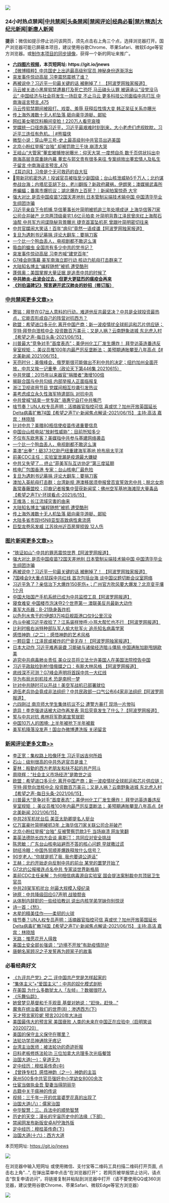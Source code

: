 ![](https://raw.githubusercontent.com/fqnews/bnews/master/64photo/fqnews-qr.jpg)

<div id="tt">
<h3>24小时热点禁闻|<a href="#%E4%B8%AD%E5%85%B1%E7%A6%81%E9%97%BB%E6%9B%B4%E5%A4%9A%E6%96%87%E7%AB%A0">中共禁闻</a>|<a href="#%E5%9B%BE%E7%89%87%E6%96%B0%E9%97%BB%E6%9B%B4%E5%A4%9A%E6%96%87%E7%AB%A0">头条禁闻</a>|<a href="#%E6%96%B0%E9%97%BB%E8%AF%84%E8%AE%BA%E6%9B%B4%E5%A4%9A%E6%96%87%E7%AB%A0">禁闻评论|<a href="#%E5%BF%85%E7%9C%8B%E7%BB%8F%E5%85%B8%E5%A5%BD%E6%96%87">经典必看|<a href="/video.md#%E7%A6%81%E7%89%87%E7%B2%BE%E9%80%89">禁片精选</a>|<a href="https://github.com/fqnews/djy/blob/master/gb/nf1351518.md#1">大纪元新闻</a>|<a href="https://github.com/fqnews/ntdtv/blob/master/gb/prog204.md#1">新唐人新闻</a></h3>
<div><b>提示：</b>微信如提示停止访问该网页，须先点击右上角三个点，选择浏览器打开。国产浏览器可能已屏蔽本项目，建议使用谷歌Chrome、苹果Safari、微软Edge等官方浏览器。或<a href="https://github.com/fqnews/bnews/blob/master/%E5%88%B6%E4%BD%9Cgit%E7%A6%81%E9%97%BB%E9%95%9C%E5%83%8F.md">制作本项目的同步镜像</a>，获得一个新的网址来推广。</div>
<ul>
<li><b><a href="http://d1.bdrive.tk/64.mp4" target="_blank">六四图片视频</a>，本页短网址: https://git.io/jnews</b></li>
<li><a href="/comments/20210615/1567037.md">【微博精粹】中共国史上出逃最高级别官员 神秘身份逐渐浮出</a></li>
<li><a href="/cnnews/20210615/1567205.md">突发事件惊动高层 习李震怒震撼了谁？</a></li>
<li><a href="/topimagenews/20210615/1567099.md">再被说中？习近平一句最关键的话 被删掉了！ 【阿波罗网独家报道】</a></li>
<li><a href="/comments/20210615/1567094.md">马云被关进小黑屋软禁遭暴打及死亡恐吓 马云磕头认罪 被逼承认“没党没马云” 中国经济与社会将发生一场巨变 不止马云 更多科技公司面临中共打压 中南海谣言预言_475</a></li>
<li><a href="/comments/20210615/1567096.md">马云传软禁期间被殴打、戏耍、羞辱 获释后性情大变 韩正吴征关系亦曝光</a></li>
<li><a href="/cbnews/20210615/1567372.md">传上海外滩数十无人机坠落 砸向豪华游艇、邮轮</a></li>
<li><a href="/cbnews/20210615/1567195.md">网红美女喝饮料瞬间变脸！220万人看完哀嚎</a></li>
<li><a href="/comments/20210615/1567415.md">党媒统一口径炮轰习近平，习近平最艰难时刻到来，大小老虎们虎视眈眈，习近平三连任有危机。│#熊猫侠</a></li>
<li><a href="/cbnews/20210615/1567127.md">微型小说：穿山甲三号-史上最高级别中共官员出逃美国</a></li>
<li><a href="/cbnews/20210615/1567225.md">北京小粉红举报“台独” 却被罚款三千块 崩溃大哭</a></li>
<li><a href="/comments/20210616/1567519.md">王岐山“大管家”董宏被捕惨状曝光：仰天大哭 一度想自杀 数千页供状抖出中南海高层贪腐重磅内幕 董宏与郭文贵有很多来往 专案组放出董宏情人及私生子留言 中南海谣言预言_476</a></li>
<li><a href="/headline/20210615/1567221.md">【耳边风】习帝是个无可救药的自大狂</a></li>
<li><a href="/bannedvideo/20210615/1567123.md">🚨带新冠机密外逃！投诚官员被指至少副国级；台山核泄威胁5千万人；北约谋参战台海；内塔尼亚胡下台，老川翻版？新政府藏祸，伊朗笑；澳媒揭武毒所养蝙蝠；番禺市爆抗议；湖北爆炸上百死？｜新闻拍案惊奇 大宇</a></li>
<li><a href="/topimagenews/20210615/1567286.md">强大对比 是否中国疫苗?2国天差地别 日本管制尖端技术输中国 中国清华毕业生组团诈骗</a></li>
<li><a href="/comments/20210615/1567113.md">习近平亲自下令抓捕 华信董事长叶简明被抓逾三年处境成谜 上海华信等71家公司合并破产 北京两顶级豪宅1.6亿元拍卖 叶简明背靠江泽民曾庆红上海帮石油帮 中共军方间谍隐秘背景曝光 捷克首富坠机死 曾跟叶简明密切往来</a></li>
<li><a href="/cnnews/20210615/1567185.md">中共官媒闹大笑话！百年“病句”竟然一语成谶【阿波罗网独家报道】</a></li>
<li><a href="/cbnews/20210616/1567521.md">复旦为遇刺书记募捐 评论大翻车：要捐刀客</a></li>
<li><a href="/cbnews/20210616/1567546.md">一个比一个狗血丢人，电视剧都不敢这么演</a></li>
<li><a href="/cnnews/20210615/1567126.md">吸血的蝗虫 全国共有多少中共的党书记？</a></li>
<li><a href="/cbnews/20210615/1567354.md">突发事件惊动高层 习李齐喊“建党百年”</a></li>
<li><a href="/cbnews/20210615/1567212.md">G7峰会刚落幕 美军南海立即行动 核动力航母打击群来了</a></li>
<li><a href="/cbnews/20210615/1567381.md">大陆知名博主“编程随想”被抓 遭受酷刑</a></li>
<li><a href="/cbnews/20210615/1567137.md">蓬佩奥：美国掌握大量证据 是追责中共的时候了</a></li>
<li><b><a href="/comments/20200211/1275071.md" target="_blank">中共肺炎-此波会过去，但更大更猛烈的瘟疫会再来</a></b></li>
<li><b><a href="/comments/20200207/1272816.md" target="_blank">《刘伯温碑记》预言避开武汉肺炎的妙招（修订版）</a></b></li>
</ul>
</div>

<div class="catlist">
<h3><a href="/cbnews/" target="_blank">中共禁闻</a><span><a href="/cbnews/" target="_blank" rel="nofollow">更多文章>></a></span></h3>
<ul>
<li><a href="/cbnews/20210616/1567713.md" target="_blank">萧铭：拜登在G7出人意料的行动，难道他反共最坚决？中共是全球投资最热点，它能否形成自己的阵营对抗西方？</a></li>
<li><a href="/comments/20210616/1567712.md" target="_blank">欧盟：希望进口多元化 离开中国产商；新一波疫情扰全球航运和芯片供应链；亨特·拜登向泄核中企 投资数百万美元；又是人祸？云南野象进城 东北虎入村【希望之声-每日头条-2021/06/15】</a></li>
<li><a href="/comments/20210616/1567711.md" target="_blank">川普最大“竞争对手”首度表态”；美伊州化工厂发生爆炸！ 拜登访英连番违反皇室规矩 ； 美议员推100年内最严厉反垄断法； 美预期通胀攀至八年高点【#北美新闻  2021/06/15】</a></li>
<li><a href="/cbnews/20210616/1567673.md" target="_blank">天亮时分：美俄峰会，俄罗斯很可能做出不利中共的决定；纽约加州全面开放，中共又挨一记重拳（政论天下第446集 20210615）</a></li>
<li><a href="/cbnews/20210616/1567659.md" target="_blank">中共党媒：2015年以来器官“捐赠者”激增100倍</a></li>
<li><a href="/cbnews/20210616/1567637.md" target="_blank">揭联合国与中共勾结 内部举报人正面临报复</a></li>
<li><a href="/cbnews/20210616/1567636.md" target="_blank">浙江卫视盗用节目 党媒间相互抄袭引发热议</a></li>
<li><a href="/cbnews/20210616/1567629.md" target="_blank">美考虑成立永久性海军特遣部队 对抗中共</a></li>
<li><a href="/cbnews/20210616/1567628.md" target="_blank">中共曾喊“结束一党专政” 骆惠宁自打中共嘴巴</a></li>
<li><a href="/comments/20210616/1567627.md" target="_blank">啥节奏？UN人权专员声明：活摘器官指控可信  喜或忧？加州开放英国延长Delta病毒扩散74国【希望之声TV-新闻焦点解读-2021/06/15】 主持:高洁  嘉宾：林晓旭</a></li>
<li><a href="/cbnews/20210616/1567617.md" target="_blank">针对中共？美赠80瓶信使疫苗传递重要信息</a></li>
<li><a href="/cbnews/20210616/1567616.md" target="_blank">中国台山核电站“放射性威胁”：目前所知多少</a></li>
<li><a href="/cbnews/20210616/1567581.md" target="_blank">不仅有东欧黑客？美媒指中共参与基建网络袭击</a></li>
<li><a href="/cbnews/20210616/1567546.md" target="_blank">一个比一个狗血丢人，电视剧都不敢这么演</a></li>
<li><a href="/cbnews/20210616/1567525.md" target="_blank">美澳“出拳”！砸37.3亿助巴纽重建海军基地 抢布局太平洋</a></li>
<li><a href="/cbnews/20210616/1567524.md" target="_blank">前美CDC主任：实验室泄漏是疫源最大嫌疑</a></li>
<li><a href="/cbnews/20210616/1567523.md" target="_blank">中共又失望了… 终止“菲美军队互访协定”第三度延期</a></li>
<li><a href="/cbnews/20210616/1567522.md" target="_blank">核电厂包围香港 专家：台山核电厂最危险</a></li>
<li><a href="/cbnews/20210616/1567521.md" target="_blank">复旦为遇刺书记募捐 评论大翻车：要捐刀客</a></li>
<li><a href="/comments/20210616/1567483.md" target="_blank">澳加入英航母打击群；台湾新规 港澳移居须申报曾否宣誓效忠中共；脱北女炮轰常春藤盟校；印裔记者报集中营获新闻奖；佛州空军基地海滩现大量毒品【希望之声TV-环球看点-2021/6/15】</a></li>
<li><a href="/cbnews/20210615/1567386.md" target="_blank">王维洛：长江流域灾害的由来</a></li>
<li><a href="/cbnews/20210615/1567381.md" target="_blank">大陆知名博主“编程随想”被抓 遭受酷刑</a></li>
<li><a href="/cbnews/20210615/1567372.md" target="_blank">传上海外滩数十无人机坠落 砸向豪华游艇、邮轮</a></li>
<li><a href="/cbnews/20210615/1567371.md" target="_blank">大陆多省市现H5N8亚型高致病性禽流感</a></li>
<li><a href="/cbnews/20210615/1567362.md" target="_blank">巨型龙卷风发威 江苏徐州近百房屋损毁 12人伤</a></li>

</ul>
</div>
<div class="catlist">
<h3><a href="/topimagenews/" target="_blank">图片新闻</a><span><a href="/topimagenews/" target="_blank" rel="nofollow">更多文章>></a></span></h3>
<ul>
<li><a href="/topimagenews/20210616/1567674.md" target="_blank">“铁证如山”-中共的罪恶震惊世界【阿波罗网报道】</a></li>
<li><a href="/topimagenews/20210615/1567286.md" target="_blank">强大对比 是否中国疫苗?2国天差地别 日本管制尖端技术输中国 中国清华毕业生组团诈骗</a></li>
<li><a href="/topimagenews/20210615/1567099.md" target="_blank">再被说中？习近平一句最关键的话 被删掉了！ 【阿波罗网独家报道】</a></li>
<li><a href="/topimagenews/20210614/1566582.md" target="_blank">7国峰会9大重点猛踩中共红线 首次包括台海 谈中国议题切断会议室网络</a></li>
<li><a href="/topimagenews/20210614/1566288.md" target="_blank">习近平急了？亲信治下大爆炸150死伤+；广州官方吹风要大爆发？北京变平壤1个月</a></li>
<li><a href="/topimagenews/20210614/1566204.md" target="_blank">中国大陆国产手机系统已成为中共监控工具【阿波罗网报道】</a></li>
<li><a href="/topimagenews/20210614/1566191.md" target="_blank">寝食难安 中国楼市泡沫夺2个世界第一 澳联美反共最新大动作</a></li>
<li><a href="/topimagenews/20210613/1565974.md" target="_blank">美军大杀器：B-21隐身轰炸机</a></li>
<li><a href="/topimagenews/20210613/1565965.md" target="_blank">以色列水鬼干的!伊朗3万吨巨舰距港口仅9公里沉没</a></li>
<li><a href="/topimagenews/20210613/1565945.md" target="_blank">内斗中被习近平收拾了？江系装样惨呼:小骂大帮忙也不行 【阿波罗网报道】</a></li>
<li><a href="/topimagenews/20210613/1565758.md" target="_blank">比利时极右派特种部队军人偷大批军火 追杀知名病毒学家</a></li>
<li><a href="/comments/20210612/1565472.md" target="_blank">感悟神韵（之二）：感悟神韵的艺术风格</a></li>
<li><a href="/topimagenews/20210612/1565301.md" target="_blank">一颗巨雷！江泽民或被炸的尸骨无存！【阿波罗网独家报道】</a></li>
<li><a href="/topimagenews/20210611/1564833.md" target="_blank">日本大动作 习近平难再装聋 习能破与诸侯经济暗斗僵局 中国通胀加剧甩锅欧美</a></li>
<li><a href="/topimagenews/20210611/1564685.md" target="_blank">追究中共病毒肺炎责任 美众议员将立法允许美国人在美国法院控告中国</a></li>
<li><a href="/topimagenews/20210611/1564647.md" target="_blank">习近平政敌捡到枪!借俄媒之口：有斯大林风格 【阿波罗网报道】</a></li>
<li><a href="/topimagenews/20210609/1563248.md" target="_blank">底线深不可测？G7峰会声明将首踩中共一大红线</a></li>
<li><a href="/topimagenews/20210609/1563122.md" target="_blank">华为布局光刻机技术 恐是南柯一梦</a></li>
<li><a href="/topimagenews/20210608/1562813.md" target="_blank">针对中共随时可以开战！美空军战机已部署就位</a></li>
<li><a href="/topimagenews/20210608/1562650.md" target="_blank">退伍老兵协会竟成非法组织？中共民政部一口气公布64家非法组织【阿波罗网报道】</a></li>
<li><a href="/topimagenews/20210608/1562320.md" target="_blank">六四刚过 南京师大学生集体抗议不公 遭警方暴打 现场一片惨叫</a></li>
<li><a href="/topimagenews/20210608/1562319.md" target="_blank">诡异！李克强讲话被大动作再发表 背后究竟发生了什么？【阿波罗网报道】</a></li>
<li><a href="/topimagenews/20210608/1562318.md" target="_blank">誓与中共对抗 弗林将军胞弟宣誓就职</a></li>
<li><a href="/topimagenews/20210608/1562317.md" target="_blank">中国10万人的困境: 上半年被抢下半年被裁</a></li>
<li><a href="/topimagenews/20210608/1562316.md" target="_blank">美军机降落没发声！国台办微博遭洗版 关闭留言</a></li>

</ul>
</div>
<div class="catlist">
<h3><a href="/comments/" target="_blank">新闻评论</a><span><a href="/comments/" target="_blank" rel="nofollow">更多文章>></a></span></h3>
<ul>
<li><a href="/comments/20210616/1567724.md" target="_blank">李正宽：集权路上险像环生 习近平凶吉何所趋</a></li>
<li><a href="/comments/20210616/1567723.md" target="_blank">石山：级别很高的中共外逃官员是谁？</a></li>
<li><a href="/comments/20210616/1567722.md" target="_blank">夏林：殷勤的西方老朋友和扶不起的共产阿斗</a></li>
<li><a href="/comments/20210616/1567721.md" target="_blank">周晓辉：“社会主义市场经济”是欺世之谈</a></li>
<li><a href="/comments/20210616/1567712.md" target="_blank">欧盟：希望进口多元化 离开中国产商；新一波疫情扰全球航运和芯片供应链；亨特·拜登向泄核中企 投资数百万美元；又是人祸？云南野象进城 东北虎入村【希望之声-每日头条-2021/06/15】</a></li>
<li><a href="/comments/20210616/1567711.md" target="_blank">川普最大“竞争对手”首度表态”；美伊州化工厂发生爆炸！ 拜登访英连番违反皇室规矩 ； 美议员推100年内最严厉反垄断法； 美预期通胀攀至八年高点【#北美新闻  2021/06/15】</a></li>
<li><a href="/comments/20210616/1567710.md" target="_blank">中共28军机扰台后 美亚太助卿提名人挺台</a></li>
<li><a href="/comments/20210616/1567708.md" target="_blank">亿万富豪叶简明被抓3年 上海华信71家关联公司合并破产</a></li>
<li><a href="/comments/20210616/1567707.md" target="_blank">北京小粉红举报“台独” 反被警察罚款3千 当场崩溃 网友笑翻</a></li>
<li><a href="/comments/20210616/1567701.md" target="_blank">美英法德防长四方会谈 奥斯汀：共同应对安全挑战</a></li>
<li><a href="/comments/20210616/1567694.md" target="_blank">陈思敏：广东台山核电站避而不答的核心问题 早就撒过谎</a></li>
<li><a href="/comments/20210616/1567693.md" target="_blank">财经冷眼：中国外贸顺差爆跌释放什么信号？</a></li>
<li><a href="/comments/20210616/1567687.md" target="_blank">90岁老人: “你就是抓了我, 我也要讲公道话”</a></li>
<li><a href="/comments/20210616/1567682.md" target="_blank">王赫：北约开始走向反制中共的前台 某党的噩梦开始了</a></li>
<li><a href="/comments/20210616/1567677.md" target="_blank">G7北约公报接连点名中共 专家谈世界新格局</a></li>
<li><a href="/comments/20210616/1567676.md" target="_blank">美前CDC主任亲解：为何相信病毒源自实验室 国会提法案制裁中共顶层卫生官员</a></li>
<li><a href="/comments/20210616/1567675.md" target="_blank">中共28架军机扰台 创最大规模入侵纪录</a></li>
<li><a href="/comments/20210616/1567665.md" target="_blank">钟原：中共降级回应G7声明 战狼颓丧</a></li>
<li><a href="/comments/20210616/1567664.md" target="_blank">从体制内辞职的一些经验教训 说出内核学弟学妹你别惊讶</a></li>
<li><a href="/comments/20210616/1567635.md" target="_blank">诗一首：《愁》</a></li>
<li><a href="/comments/20210616/1567633.md" target="_blank">木星的精美佳作——柔韧的火球</a></li>
<li><a href="/comments/20210616/1567627.md" target="_blank">啥节奏？UN人权专员声明：活摘器官指控可信  喜或忧？加州开放英国延长Delta病毒扩散74国【希望之声TV-新闻焦点解读-2021/06/15】 主持:高洁  嘉宾：林晓旭</a></li>
<li><a href="/comments/20210616/1567615.md" target="_blank">天路：惟愿花开人得救</a></li>
<li><a href="/comments/20210616/1567612.md" target="_blank">美国土安全部长强调：“边境不开放”有助疫情防护</a></li>
<li><a href="/comments/20210616/1567611.md" target="_blank">唐朝名家顾况之子发誓再为顾家子的故事</a></li>

</ul>
</div>

<div class="catlist">
<h3>必看经典好文</h3>
<ul>
<li><a href="/bookonline/20131116/201055.md" target="_blank">《九评共产党》之二 评中国共产党是怎样起家的</a></li>
<li><a href="/comments/20201007/1409565.md" target="_blank">“集体主义”+“爱国主义”：中共的奴化模式剖析</a></li>
<li><a href="/comments/20200427/1319933.md" target="_blank">在美国 为什么多数犹太人「左倾」？数据很吓人</a></li>
<li><a href="/comments/20200527/783191.md" target="_blank">《乐舞仙踪》</a></li>
<li><a href="/cnnews/20210420/1529760.md" target="_blank">她曾梦见基督和千手观音 基督对她说：“赶快，赶快…”</a></li>
<li><a href="/topimagenews/20180527/948714.md" target="_blank">魔鬼在统治着我们的世界(8)：渗透西方(下)</a></li>
<li><a href="/topimagenews/20200513/1327828.md" target="_blank">天才预言家珍妮 预言2020年大决战</a></li>
<li><a href="/bannedvideo/20210227/1495046.md" target="_blank">美国最伟大的预言家 美国衰败 人类的未来在中国正在应验中（启明笑谈20200720）</a></li>
<li><a href="/lifebaike/20200520/1331379.md" target="_blank">美国的保守主义保守在哪里？</a></li>
<li><a href="/health/20170626/780263.md" target="_blank">法轮功学员神通除牙疼记</a></li>
<li><a href="/comments/20200801/1373219.md" target="_blank">台湾主治医师：被法轮功的奇迹折服</a></li>
<li><a href="/comments/20200531/1337359.md" target="_blank">日料老板修炼法轮功 三位加拿大总理多次光临餐馆</a></li>
<li><a href="/cbnews/20180307/911097.md" target="_blank">治国大道(一)：皇道无为</a></li>
<li><a href="/tculture/xiulian/20151105/467870.md" target="_blank">定中经历：穆桂英传奇(中)</a></li>
<li><a href="/comments/20210611/1564824.md" target="_blank">【曾铮专栏】感悟神韵（之一）神韵的主旨</a></li>
<li><a href="/comments/20200704/783272.md" target="_blank">泉州500多中共官员强奸中小学幼女8000余次</a></li>
<li><a href="/lifebaike/20161111/612348.md" target="_blank">仕宦当做执金吾 娶妻当得阴丽华</a></li>
<li><a href="/ccpdope/20200531/1337409.md" target="_blank">古籍中关于瘟神的传说</a></li>
<li><a href="/aomi/qiwen/20151223/484507.md" target="_blank">视频：三千年一开的优昙婆罗花真的出现了</a></li>
<li><a href="/cbnews/20190424/914482.md" target="_blank">治国大道(八)：儒家治国</a></li>
<li><a href="/comments/20200605/783248.md" target="_blank">中华智慧：三、兵法中的顺势智慧</a></li>
<li><a href="/tculture/20121025/73066.md" target="_blank">历史的天空：漫长的宇宙历史中的法缘（下部）</a></li>
<li><a href="/comments/20200627/783266.md" target="_blank">禁闻网发布新版安卓APP海外版</a></li>
<li><a href="/tculture/xiulian/20151108/468739.md" target="_blank">定中经历：穆桂英传奇(下)</a></li>
<li><a href="/comments/20201110/1428663.md" target="_blank">治国大道(十六)：西方大道</a></li>

</ul>
</div>

本页短网址: https://git.io/jnews

![](https://raw.githubusercontent.com/fqnews/bnews/master/64photo/fqnews-qr.jpg)

在浏览器中输入短网址 或使用微信、支付宝等二维码工具扫描二维码打开页面, 点击右上角"...", 在弹出菜单中点击“在浏览器打开”； 若网页被举报禁止访问，请点击“恢复申请访问”，将链接复制并粘贴到浏览器中打开（请不要使用QQ或360浏览器，建议使用谷歌Chrome、苹果Safari、微软Edge等官方浏览器）

![](https://raw.githubusercontent.com/fqnews/bnews/master/64photo/wx.jpg)
